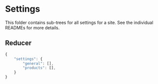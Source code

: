 # Settings

This folder contains sub-trees for all settings for a site. See the individual READMEs for more details.

## Reducer

```js
{
	"settings": {
		"general": [],
		"products": [],
	}
}
```
